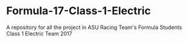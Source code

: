 # Formula-17-Class-1-Electric
A repository for all the project in ASU Racing Team's Formula Students Class 1 Electric Team 2017
